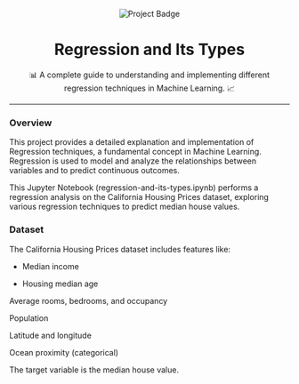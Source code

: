 
<p align="center">
  <img src="https://img.shields.io/badge/Project-Regression%20and%20Its%20Types-blue?style=for-the-badge" alt="Project Badge"/>
</p>

<h1 align="center">Regression and Its Types</h1>

<p align="center">
  📊 A complete guide to understanding and implementing different regression techniques in Machine Learning. 📈
</p>

---

### Overview

This project provides a detailed explanation and implementation of Regression techniques, a fundamental concept in Machine Learning.
Regression is used to model and analyze the relationships between variables and to predict continuous outcomes.

This Jupyter Notebook (regression-and-its-types.ipynb) performs a regression analysis on the California Housing Prices dataset, exploring various regression techniques to predict median house values.

### Dataset

The California Housing Prices dataset includes features like:
- Median income



- Housing median age



Average rooms, bedrooms, and occupancy



Population



Latitude and longitude



Ocean proximity (categorical)

The target variable is the median house value.
